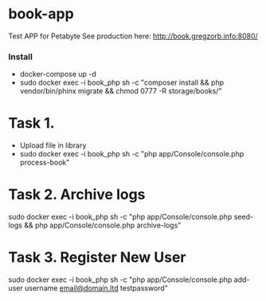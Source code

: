 # book-app
Test APP for Petabyte
See production here: http://book.gregzorb.info:8080/

### Install ###
* docker-compose up -d
* sudo docker exec -i book_php sh -c "composer install && php vendor/bin/phinx migrate && chmod 0777 -R storage/books/"

# Task 1.
* Upload file in library
* sudo docker exec -i book_php sh -c "php app/Console/console.php process-book"


# Task 2. Archive logs
sudo docker exec -i book_php sh -c "php app/Console/console.php seed-logs && php app/Console/console.php archive-logs"

# Task 3. Register New User
sudo docker exec -i book_php sh -c "php app/Console/console.php add-user username email@domain.ltd testpassword"
